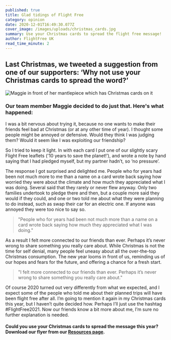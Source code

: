 ```yaml
---
published: true
title: Glad tidings of Flight Free
category: opinion
date: 2020-12-01T16:49:30.077Z
cover_image: /images/uploads/christmas_cards.jpg
summary: Use your Christmas cards to spread the flight free message!
author: FlightFree UK
read_time_minute: 2
---
```

## Last Christmas, we tweeted a suggestion from one of our supporters: ‘Why not use your Christmas cards to spread the word?’

![Maggie in front of her mantlepiece which has Christmas cards on it](/images/uploads/maggie_christmas_mantelpiece.jpg "Maggie and her Christmas cards")

### Our team member Maggie decided to do just that. Here's what happened:

I was a bit nervous about trying it, because no one wants to make their friends feel bad at Christmas (or at any other time of year). I thought some people might be annoyed or defensive. Would they think I was judging them? Would it seem like I was exploiting our friendship?

So I tried to keep it light. In with each card I put one of our slightly scary Flight Free leaflets ('10 years to save the planet!’), and wrote a note by hand saying that I had pledged myself, but my partner hadn’t, so ‘no pressure’.

The response I got surprised and delighted me. People who for years had been not much more to me than a name on a card wrote back saying how worried they were about the climate and how much they appreciated what I was doing. Several said that they rarely or never flew anyway. Only two families undertook to pledge there and then, but a couple more said they would if they could, and one or two told me about what they were planning to do instead, such as swap their car for an electric one. If anyone was annoyed they were too nice to say so. 

> "People who for years had been not much more than a name on a card wrote back saying how much they appreciated what I was doing."

As a result I felt more connected to our friends than ever. Perhaps it’s never wrong to share something you really care about. While Christmas is not the time for self denial, many people feel uneasy about all the over-the-top Christmas consumption. The new year looms in front of us, reminding us of our hopes and fears for the future, and offering a chance for a fresh start. 

> "I felt more connected to our friends than ever. Perhaps it’s never wrong to share something you really care about."

Of course 2020 turned out very differently from what we expected, and I expect some of the people who told me about their planned trips will have been flight free after all. I’m going to mention it again in my Christmas cards this year, but I haven’t quite decided how. Perhaps I’ll just use the hashtag #FlightFree2021. Now our friends know a bit more about me, I’m sure no further explanation is needed.

#### Could you use your Christmas cards to spread the message this year? Download our flyer from our [Resources page](/resources).